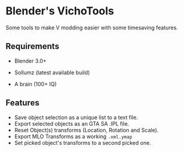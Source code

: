 # Blender's VichoTools

Some tools to make V modding easier with some timesaving features.


## Requirements

- Blender 3.0+

- Sollumz (latest available build)

- A brain (100+ IQ)

## Features

- Save object selection as a unique list to a text file.
- Export selected objects as an GTA SA .IPL file.
- Reset Object(s) transforms (Location, Rotation and Scale).
- Export MLO Transforms as a working ```.xml.ymap```
- Set picked object's transforms to a second picked one.
